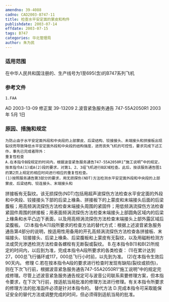 ```yaml
---
amendno: 39-4088
cadno: CAD2003-B747-11
title: 检查水平安定面的蒙皮和构件
publishdate: 2003-07-14
effdate: 2003-07-15
tags: B747
categories: 华北管理局
author: 朱为民
---
```


### 适用范围 
在中华人民共和国注册的、生产线号为1至695(含)的B747系列飞机

### 参考文件
    1.FAA 
AD 2003-13-09 修正案 39-13209 
    2.波音紧急服务通告 747-55A2050R1 2003年 5月 1日


### 原因、措施和规定 
    为防止由于水平安定面外段和中央段的上部蒙皮、后梁结构、铰接接头、未端接头和拼接板出现裂纹而导致降低水平安定面外段和中央段的结构强度，进而丧失飞机的可控性，要求完成下述工作，事先已完成者除外： 
    重复性检查 
    A.在本指令B段规定的时间内，根据波音紧急服务通告747-55A2050R1“施工说明”中的规定，按本指令A(1)或A(2)段的要求，对第1、2、3组飞机进行B区域检查。此后，按该服务通告图1的第2页上规定的相应时间进行相应的重复性检查。 
    (1)按照服务通告第3部分的要求，用无损探伤(NDT)方法检测水平安定面外段和中央段的上部蒙皮、后梁结构、铰连接头、末端接头和

       
拼接板有无裂纹。该无损探伤(NDT)包括用超声波探伤方法检查水平安定面的外段和中央段、铰接接头下部的后梁上椽条、拼接板下的上蒙皮和末端接头后面的后梁腹板；用高频涡流探伤方法检查末端接头周围的紧固件；用低频涡流探伤方法检查紧固件周围的拼接板；用表面频涡流探伤方法检查末端接头上部圆角区域内的后梁上椽条和水平凸边下表面，以及用高频涡流探伤方法检查末端接头上部外露区域后梁腹板。 
    (2)本指令A(1)段所要求的检查方法的替代方式：根据上述波音紧急服务通告第4部分的说明，按适用性用备用的开孔高频涡流探伤方法检查各拼接板、末端接头、铰接接头、后梁上椽条、后梁腹板和上蒙皮有无裂纹，以及用磁粉检测方法或荧光渗透检测方法检查各螺栓有无断裂或裂纹。 
    B.在本指令B(1)和B(2)所规定的时间内，以后到为准，完成本指令A段所要求的各类检查： 
    (1)在累计达到27，000总飞行循环或117，000总飞行小时前，以先到为准。 
(2)在本指令生效后90天内。 修理
    C.若在按本指令A段的要求进行检查时发现有缺陷(裂纹或损伤)，则在下次飞行前，根据波音紧急服务通告747-55A2050R1“施工说明”中的规定完成修理。尽管上述波音紧急服务通告规定可与波音公司联系索要修理方案，但本指令要求，在下次飞行前，按适航当局批准的修理方法进行修理。有关本指令所要求的修理方法的批准函件必须是针对本指令的。 
    替代方法 
    D.完成本指令可采取能保证安全的替代方法或调整完成的时间，但必须得到适航当局的批准。

